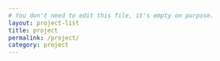 ```yaml
---
# You don't need to edit this file, it's empty on purpose.
layout: project-list
title: project
permalink: /project/
category: project
---
```

